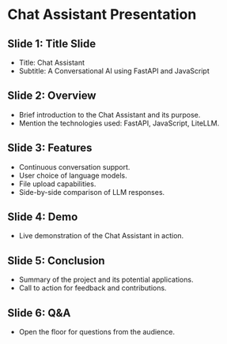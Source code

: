 # Chat Assistant Presentation

## Slide 1: Title Slide
- Title: Chat Assistant
- Subtitle: A Conversational AI using FastAPI and JavaScript

## Slide 2: Overview
- Brief introduction to the Chat Assistant and its purpose.
- Mention the technologies used: FastAPI, JavaScript, LiteLLM.

## Slide 3: Features
- Continuous conversation support.
- User choice of language models.
- File upload capabilities.
- Side-by-side comparison of LLM responses.

## Slide 4: Demo
- Live demonstration of the Chat Assistant in action.

## Slide 5: Conclusion
- Summary of the project and its potential applications.
- Call to action for feedback and contributions.

## Slide 6: Q&A
- Open the floor for questions from the audience.